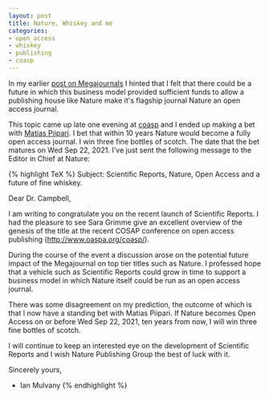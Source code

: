 ```yaml
---
layout: post
title: Nature, Whiskey and me
categories:
- open access
- whiskey
- publishing
- coasp
---
```


In my earlier [post on Megajournals][mj] I hinted that I felt that there could be a future in which this business model provided sufficient funds to allow a publishing house like Nature make it's flagship journal Nature an open access journal.

This topic came up late one evening at [coasp][coasp] and I ended up making a bet with [Matias Piipari][mz2]. I bet that within 10 years Nature would become a fully open access journal. I win three fine bottles of scotch. The date that the bet matures on Wed Sep 22, 2021. I've just sent the following message to the Editor in Chief at Nature:


{% highlight TeX %}
Subject: Scientific Reports, Nature, Open Access and a future of fine whiskey.

Dear Dr. Campbell,

I am writing to congratulate you on the recent launch of Scientific Reports. 
I had the pleasure to see Sara Grimme give an excellent overview of the genesis 
of the title at the recent COSAP conference on open access publishing 
(http://www.oaspa.org/coasp/).

During the course of the event a discussion arose on the potential future 
impact of the Megajournal on top tier titles such as Nature. I professed hope 
that a vehicle such as Scientific Reports could grow in time to support a 
business model in which Nature itself could be run as an open access journal.

There was some disagreement on my prediction, the outcome of which is that 
I now have a standing bet with Matias Piipari. If Nature becomes Open Access 
on or before Wed Sep 22, 2021, ten years from now, I will win three fine bottles 
of scotch.

I will continue to keep an interested eye on the development of Scientific Reports 
and I wish Nature Publishing Group the best of luck with it.

Sincerely yours,

- Ian Mulvany
{% endhighlight %} 

[mj]: http://partiallyattended.com/2011/10/03/megajournals/
[coasp]: http://www.oaspa.org/coasp/
[mz2]: https://twitter.com/#!/mz2
